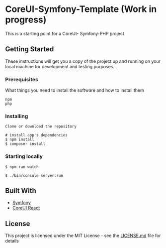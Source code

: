 # CoreUI-Symfony-Template (Work in progress)

This is a starting point for a CoreUI- Symfony-PHP project

## Getting Started

These instructions will get you a copy of the project up and running on your local machine for development and testing purposes. .

### Prerequisites

What things you need to install the software and how to install them

```
npm
php

```

### Installing


```
Clone or download the repository

# install app's dependencies
$ npm install
$ composer install
```


### Starting locally


```
$ npm run watch
```

```
$ ./bin/console server:run
```

## Built With

* [Symfony](https://symfony.com/)
* [CoreUI React](https://github.com/coreui/coreui-free-react-admin-template)


## License

This project is licensed under the MIT License - see the [LICENSE.md](LICENSE.md) file for details

